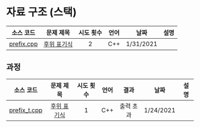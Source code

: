 # 자료 구조 (스택)
|소스 코드|문제 제목|시도 횟수|언어|날짜|설명|
|:---:|:---:|:---:|:---:|:---:|:---:|
|[prefix.cpp](./prefix.cpp)|[후위 표기식](http://boj.kr/1918)|2|C++|1/31/2021|

## 과정
|소스 코드|문제 제목|시도 횟수|언어|결과|날짜|설명|
|:---:|:---:|:---:|:---:|:---:|:---:|:---:|
|[prefix_t.cpp](./Footprints/prefix.cpp)|[후위 표기식](http://boj.kr/1918)|1|C++|출력 초과|1/24/2021|